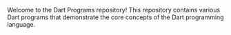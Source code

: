 Welcome to the Dart Programs repository! This repository contains various Dart programs that demonstrate the core concepts of the Dart programming language.
